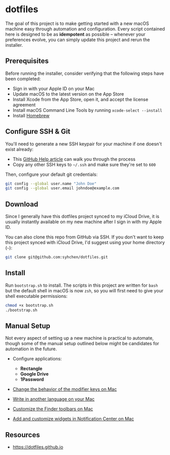 # dotfiles

The goal of this project is to make getting started with a new macOS machine easy through automation and configuration. Every script contained here is designed to be as **idempotent** as possible – whenever your preferences evolve, you can simply update this project and rerun the installer.

## Prerequisites

Before running the installer, consider verifying that the following steps have been completed:

- Sign in with your Apple ID on your Mac
- Update macOS to the latest version on the App Store
- Install Xcode from the App Store, open it, and accept the license agreement
- Install macOS Command Line Tools by running `xcode-select --install`
- Install [Homebrew](https://brew.sh)

## Configure SSH & Git

You'll need to generate a new SSH keypair for your machine if one doesn't exist already:

- This [GitHub Help article](https://help.github.com/articles/generating-a-new-ssh-key-and-adding-it-to-the-ssh-agent/) can walk you through the process
- Copy any other SSH keys to `~/.ssh` and make sure they're set to `600`

Then, configure your default git credentials:

```bash
git config --global user.name "John Doe"
git config --global user.email johndoe@example.com
```

## Download

Since I generally have this dotfiles project synced to my iCloud Drive, it is usually instantly available on my new machine after I sign in with my Apple ID.

You can also clone this repo from GitHub via SSH. If you don't want to keep this project synced with iCloud Drive, I'd suggest using your home directory (`~`):

```bash
git clone git@github.com:syhchen/dotfiles.git
```

## Install

Run `bootstrap.sh` to install. The scripts in this project are written for `bash` but the default shell in macOS is now `zsh`, so you will first need to give your shell executable permissions:

```zsh
chmod +x bootstrap.sh
./bootstrap.sh
```

## Manual Setup

Not every aspect of setting up a new machine is practical to automate, though some of the manual setup outlined below might be candidates for automation in the future.

- Configure applications:
    - **Rectangle**
    - **Google Drive**
    - **1Password**

- [Change the behavior of the modifier keys on Mac](https://support.apple.com/en-by/guide/mac-help/mchlp1011/mac)
- [Write in another language on your Mac](https://support.apple.com/lv-lv/guide/mac-help/mchlp1406/mac)
- [Customize the Finder toolbars on Mac](https://support.apple.com/en-by/guide/mac-help/mchlp3011/mac)
- [Add and customize widgets in Notification Center on Mac](https://support.apple.com/lv-lv/guide/mac-help/mchl52be5da5/mac)

## Resources

- https://dotfiles.github.io